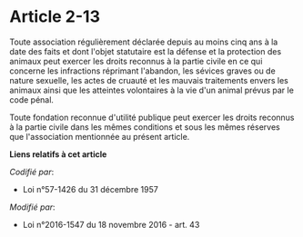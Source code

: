 # Article 2-13

Toute association régulièrement déclarée depuis au moins cinq ans à la date des faits et dont l'objet statutaire est la
défense et la protection des animaux peut exercer les droits reconnus à la partie civile en ce qui concerne les infractions
réprimant l'abandon, les sévices graves ou de nature sexuelle, les actes de cruauté et les mauvais traitements envers les
animaux ainsi que les atteintes volontaires à la vie d'un animal prévus par le code pénal.

Toute fondation reconnue d'utilité publique peut exercer les droits reconnus à la partie civile dans les mêmes conditions et
sous les mêmes réserves que l'association mentionnée au présent article.

**Liens relatifs à cet article**

_Codifié par_:

  - Loi n°57-1426 du 31 décembre 1957

_Modifié par_:

  - Loi n°2016-1547 du 18 novembre 2016 - art. 43
